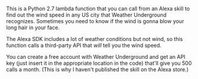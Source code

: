 This is a Python 2.7 lambda function that you can call from an Alexa skill to find out the wind speed in any US city that
Weather Underground recognizes. Sometimes you need to know if the wind is gonna blow your long hair in your face.

The Alexa SDK includes a lot of weather conditions but not wind, so this function calls a third-party API that *will* tell you the
wind speed.

You can create a free account with Weather Underground and get an API key (just insert it in the appropriate location in the code)
that'll give you 500 calls a month. (This is why I haven't published the skill on the Alexa store.)
